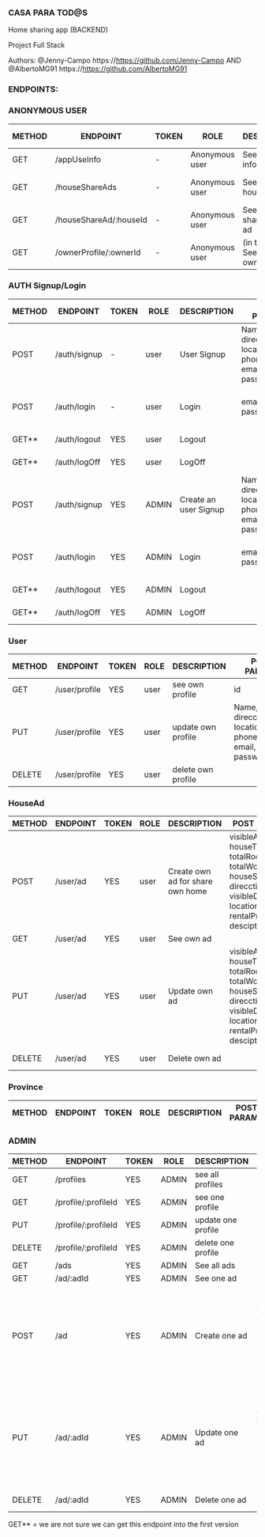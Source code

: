 ### CASA PARA TOD@S

Home sharing app (BACKEND)

Project Full Stack

Authors:  @Jenny-Campo https://https://github.com/Jenny-Campo    AND    @AlbertoMG91 https://https://github.com/AlbertoMG91

### ENDPOINTS:

### ANONYMOUS USER

METHOD | ENDPOINT                    | TOKEN | ROLE           | DESCRIPTION               | POST PARAMS                                   | RETURNS
-------|-----------------------------|-------|----------------|---------------------------|-----------------------------------------------|--------------------
GET    | /appUseInfo                 | -     | Anonymous user | See app use information   |                                               | { msg: string }
GET    | /houseShareAds              | -     | Anonymous user | See all shared house ads  | query params ??                               | [{shared houses Ads}]
GET    | /houseShareAd/:houseId      | -     | Anonymous user | See one shared house ad   | id                                            | {share house ad}
GET    | /ownerProfile/:ownerId      | -     | Anonymous user | (in the ad) See the owner profile | id                                    | {owner profile}

### AUTH Signup/Login

METHOD | ENDPOINT                    | TOKEN | ROLE | DESCRIPTION           | POST PARAMS                                   | RETURNS
-------|-----------------------------|-------|------|-----------------------|-----------------------------------------------|--------------------
POST   | /auth/signup                | -     | user | User Signup           | Name, age, direcction, location, phoneNumber, email, password, role| {msg: string, token: token }
POST   | /auth/login                 | -     | user | Login                 | email, password                           | {msg: string, token: token }
GET**  | /auth/logout                | YES   | user | Logout                |                                               | {msg: string}
GET**  | /auth/logOff                | YES   | user | LogOff                |                                               | {msg: string}
POST   | /auth/signup                | YES   | ADMIN| Create an user Signup | Name, age, direcction, location, phoneNumber, email, password, role| {msg: string, token: token }
POST   | /auth/login                 | YES   | ADMIN| Login                 | email, password            | {msg: string, token: token }
GET**  | /auth/logout                | YES   | ADMIN| Logout                |                                               | {msg: string}
GET**  | /auth/logOff                | YES   | ADMIN| LogOff                |                                               | {msg: string}


### User

METHOD | ENDPOINT                    | TOKEN | ROLE   | DESCRIPTION           | POST PARAMS                                  | RETURNS
-------|-----------------------------|-------|--------|-----------------------|----------------------------------------------|--------------------
GET    | /user/profile               | YES   | user   | see own profile       | id                                           | {own profile}
PUT    | /user/profile               | YES   | user   | update own profile    | Name, age, direcction, location, phoneNumber, email, password, role                          | {own profile}
DELETE | /user/profile               | YES   | user   | delete own profile    |                                              | { msg: string }


### HouseAd

METHOD | ENDPOINT                    | TOKEN | ROLE   | DESCRIPTION           | POST PARAMS                                  | RETURNS
-------|-----------------------------|-------|--------|-----------------------|----------------------------------------------|--------------------
POST   | /user/ad                    | YES   | user   | Create own ad for share own home | visibleAddress, houseType, totalRooms, totalWc, houseState, direcction, visibleDirecction, location, rentalPrice, desciption   | { msg: string }
GET    | /user/ad                    | YES   | user   | See own ad            |                                              | {own ad}
PUT    | /user/ad                    | YES   | user   | Update own ad         | visibleAddress, houseType, totalRooms, totalWc, houseState, direcction, visibleDirecction, location, rentalPrice, desciption    | {own ad}
DELETE | /user/ad                    | YES   | user   | Delete own ad         |                                              | { msg: string }


### Province

METHOD | ENDPOINT                    | TOKEN | ROLE   | DESCRIPTION           | POST PARAMS                                  | RETURNS
-------|-----------------------------|-------|--------|-----------------------|----------------------------------------------|--------------------


### ADMIN

METHOD | ENDPOINT                    | TOKEN | ROLE   | DESCRIPTION           | POST PARAMS                                  | RETURNS
-------|-----------------------------|-------|--------|-----------------------|----------------------------------------------|--------------------
GET    | /profiles                   | YES   | ADMIN  | see all profiles      |                                              | {profiles}
GET    | /profile/:profileId         | YES   | ADMIN  | see one profile       | id                                           | {profile}
PUT    | /profile/:profileId         | YES   | ADMIN  | update one profile    | id                                           | {profile}
DELETE | /profile/:profileId         | YES   | ADMIN  | delete one profile    | id                                           | { msg: string }
GET    | /ads                        | YES   | ADMIN  | See all ads           |                                              | {ads}
GET    | /ad/:adId                   | YES   | ADMIN  | See one ad            | id                                            | {ad}
POST   | /ad                         | YES   | ADMIN  | Create one ad         | visibleAddress, houseType, totalRooms, totalWc, houseState, direcction, visibleDirecction, location, rentalPrice, desciption                            | { msg: string }
PUT    | /ad/:adId                   | YES   | ADMIN  | Update one ad         | visibleAddress, houseType, totalRooms, totalWc, houseState, direcction, visibleDirecction, location, rentalPrice, desciption                            | {ad}
DELETE | /ad/:adId                   | YES   | ADMIN  | Delete one ad         |                                              | { msg: string }



GET** = we are not sure we can get this endpoint into the first version
